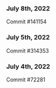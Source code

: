 ### July 8th, 2022

Commit #141154

### July 5th, 2022

Commit #314353


### July 4th, 2022

Commit #72281

